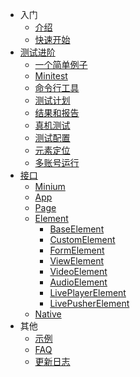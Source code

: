 <!--
 * @Author: yopofeng
 * @Date: 2021-02-25 16:56:10
 * @LastEditTime: 2021-09-02 17:18:15
 * @LastEditors: yopofeng
 * @Description: 
-->
<!-- docs/_sidebar.md -->

* 入门
  * [介绍](minium/Python/readme)
  * [快速开始](minium/Python/introduction/quick_start)
* [测试进阶](minium/Python/framework/introduction)
  * [一个简单例子](minium/Python/framework/example)
  * [Minitest](minium/Python/framework/Minitest)
  * [命令行工具](minium/Python/framework/commandline)
  * [测试计划](minium/Python/framework/suite)
  * [结果和报告](minium/Python/framework/result)
  * [真机测试](minium/Python/framework/mobile)
  * [测试配置](minium/Python/framework/config)
  * [元素定位](minium/Python/introduction/selector.md)
  * [多账号运行](minium/Python/framework/multi-accounts)
* [接口](minium/Python/api/API)
  * [Minium](minium/Python/api/Minium)
  * [App](minium/Python/api/App)
  * [Page](minium/Python/api/Page)
  * [Element](minium/Python/api/Element)
    * [BaseElement](minium/Python/api/Element)
    * [CustomElement](minium/Python/api/CustomElement)
    * [FormElement](minium/Python/api/FormElement)
    * [ViewElement](minium/Python/api/ViewElement)
    * [VideoElement](minium/Python/api/VideoElement)
    * [AudioElement](minium/Python/api/AudioElement)
    * [LivePlayerElement](minium/Python/api/LivePlayerElement)
    * [LivePusherElement](minium/Python/api/LivePusherElement)
  * [Native](minium/Python/api/Native)
* 其他
  * [示例](minium/Python/introduction/sample)
  * [FAQ](minium/Python/other/faq.md)
  * [更新日志](minium/Python/other/update_log)